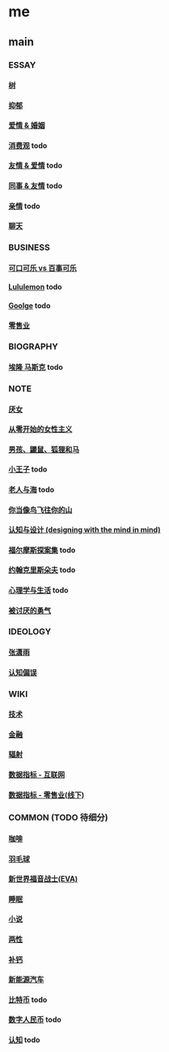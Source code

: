 # me

## main

### ESSAY

#### [树](main/the-tree.md)

#### [抑郁](main/depression.md)

#### [爱情 & 婚姻](main/love-and-marriage.md)

#### [消费观](main/consumption-concept.md) todo

#### [友情 & 爱情](main/friendship-and-love.md) todo

#### [同事 & 友情](main/colleague-and-friendship.md) todo

#### [亲情](main/parentage.md) todo

#### [聊天](main/chat.md)

### BUSINESS

#### [可口可乐 vs 百事可乐](main/coke.md)

#### [Lululemon](main/lululemon.md) todo

#### [Goolge](main/_.md) todo

#### [零售业](main/retail.md)

### BIOGRAPHY

#### [埃隆 马斯克](main/elon-musk.md) todo

### NOTE

#### [厌女](main/misogyny.md)

#### [从零开始的女性主义](main/feminism-from-scratch.md)

#### [男孩、鼹鼠、狐狸和马](main/the-boy-the-mole-the-fox-the-horse.md)

#### [小王子](_.md) todo

#### [老人与海](_.md) todo

#### [你当像鸟飞往你的山](main/educated.md)

#### [认知与设计 (designing with the mind in mind)](main/designing-with-the-mind-in-mind.md)

#### [福尔摩斯探案集](_) todo

#### [约翰克里斯朵夫](_) todo

#### [心理学与生活](main/psychology-and-life.md) todo

#### [被讨厌的勇气](main/courage-to-be-disliked.md)

### IDEOLOGY

#### [张潇雨](main/zhangxiaoyu.md)

#### [认知偏误](main/cognitive-bias.md)

### WIKI

#### [技术](https://github.com/sung1011/note)

#### [金融](main/finance.md)

#### [辐射](main/radiation.md)

#### [数据指标 - 互联网](main/data-indicator-internet.md)

#### [数据指标 - 零售业(线下)](main/data-indicator-retail-offline.md)

### COMMON (TODO 待细分)

#### [咖啡](main/coffee.md)

#### [羽毛球](main/badminton.md)

#### [新世界福音战士(EVA)](main/eva.md)

#### [睡眠](main/sleep.md)

#### [小说](main/novel.md)

#### [两性](main/sex.md)

#### [补钙](main/calcium.md)

#### [新能源汽车](main/new-energy-vehicle.md)

#### [比特币](_.md) todo

#### [数字人民币](main/e-cny.md) todo

#### [认知](main/perceive.md) todo